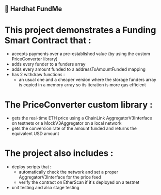  ## 🤖 Hardhat FundMe

# This project demonstrates a Funding Smart Contract that :
  - accepts payments over a pre-established value (by using the custom PriceConverter library)
  - adds every funder to a funders array
  - adds every amount funded to a addressToAmountFunded mapping
  - has 2 withdraw functions :
    - an usual one and a cheaper version where the storage funders array is copied in a memory array so its iteration is more gas efficient
    
    
    
# The PriceConverter custom library :
 - gets the real-time ETH price using a ChainLink AggregatorV3Interface on testnets or a MockV3Aggregator on a local network
 - gets the conversion rate of the amount funded and returns the equivalent USD amount



# The project also includes :
- deploy scripts that :
    - automatically check the network and set a proper AggregatorV3Interface for the price feed
    - verify the contract on EtherScan if it's deployed on a testnet
- unit testing and also stage testing

